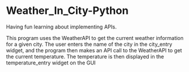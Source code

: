 # Weather_In_City-Python
Having fun learning about implementing APIs.

This program uses the WeatherAPI to get the current weather information for a given city. The user enters the name of the city in the city_entry widget, and the program then makes an API call to the WeatherAPI to get the current temperature. The temperature is then displayed in the temperature_entry widget on the GUI
